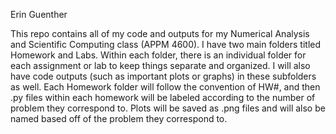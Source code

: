 Erin Guenther

This repo contains all of my code and outputs for my Numerical Analysis and Scientific Computing class (APPM 4600). I have two main folders titled Homework and Labs. Within each folder, there is an individual folder for each assignment or lab to keep things separate and organized. I will also have code outputs (such as important plots or graphs) in these subfolders as well. Each Homework folder will follow the convention of HW#, and then .py files within each homework will be labeled according to the number of problem they correspond to. Plots will be saved as .png files and will also be named based off of the problem they correspond to.
